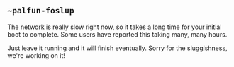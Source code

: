 ## `~palfun-foslup`
The network is really slow right now, so it takes a long time for your initial boot to complete. Some users have reported this taking many, many hours.

Just leave it running and it will finish eventually. Sorry for the sluggishness, we're working on it!